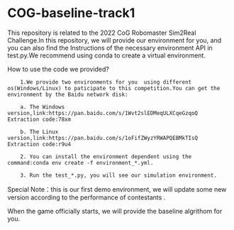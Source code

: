# COG-baseline-track1
This repository is related to the 2022 CoG Robomaster Sim2Real Challenge.In this repository, we will provide our environment for you, and you can also find the Instructions of the necessary environment API in test.py.We recommend using conda to create a virtual environment.

How to use the code we provided?

        1.We provide two environments for you  using different os(Windows/Linux) to paticipate to this competition.You can get the environment by the Baidu network disk:

        a. The Windows version,link:https://pan.baidu.com/s/1Wvt2slEDMeqULXCqeGzqoQ Extraction code:78xm

        b. The Linux version,link:https://pan.baidu.com/s/1oFifZWyzYRWAPQEBMkTIsQ Extraction code:r9u4

        2. You can install the environment dependent using the command:conda env create -f environment_*.yml.

        3. Run the test_*.py, you will see our simulation environment.
        
       
Special Note：this is our first demo environment, we will update some new version according to the performance of contestants .
        
When the game officially starts, we will provide the baseline algrithom for you.
